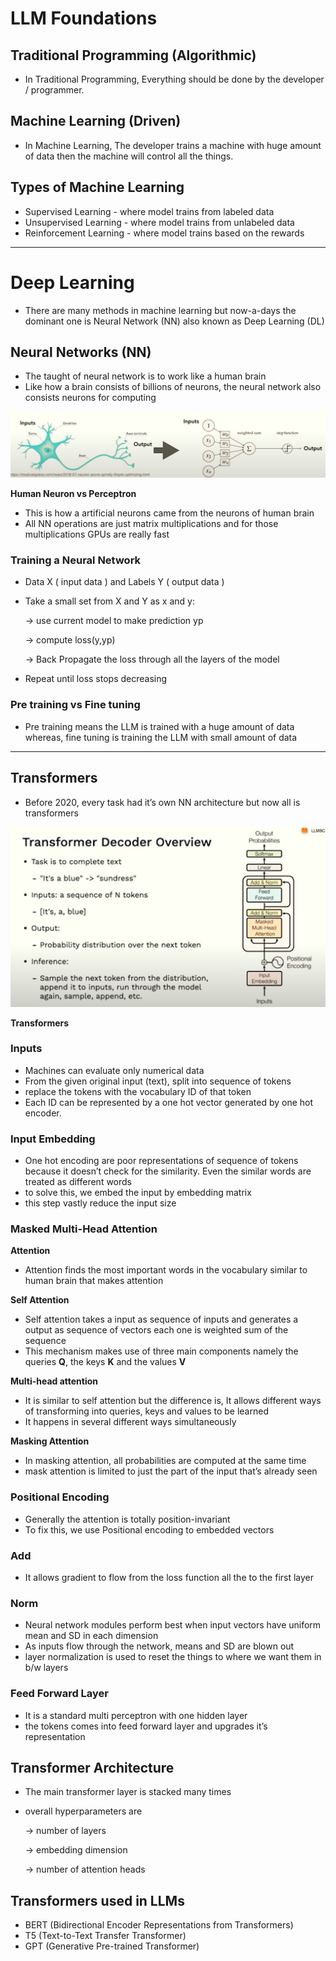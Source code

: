# LLM Foundations

## Traditional Programming (Algorithmic)

- In Traditional Programming, Everything should be done by the developer / programmer.

## Machine Learning (Driven)

- In Machine Learning, The developer trains a machine with huge amount of data then the machine will control all the things.

## Types of Machine Learning

- Supervised Learning - where model trains from labeled data
- Unsupervised Learning - where model trains from unlabeled data
- Reinforcement Learning - where model trains based on the rewards

---

# Deep Learning

- There are many methods in machine learning but now-a-days the dominant one is Neural Network (NN) also known as Deep Learning (DL)

## Neural Networks (NN)

- The taught of neural network is to work like a human brain
- Like how a brain consists of billions of neurons, the neural network also consists neurons for computing

![ **Human Neuron vs Perceptron**](/LLM%20Foundations/LLM%20day-1/Untitled.png)

 **Human Neuron vs Perceptron**

- This is how a artificial neurons came from the neurons of human brain
- All NN operations are just matrix multiplications and for those multiplications GPUs are really fast

### Training a Neural Network

- Data X ( input data ) and Labels Y ( output data )
- Take a small set from X and Y as x and y:
    
    → use current model to make prediction yp
    
    → compute loss(y,yp)
    
    → Back Propagate the loss through all the layers of the model
    
- Repeat until loss stops decreasing

### Pre training vs Fine tuning

- Pre training means the LLM  is trained with a huge amount of data whereas, fine tuning is training the LLM with small amount of data

---

## Transformers

- Before 2020, every task had it’s own NN architecture but now all is transformers

![**Transformers**](/LLM%20Foundations/LLM%20day-1/Untitled%201.png)

**Transformers**

### Inputs

- Machines can evaluate only numerical data
- From the given original input (text), split into sequence of tokens
- replace the tokens with the vocabulary ID of that token
- Each ID can be represented by a one hot vector generated by one hot encoder.

### Input Embedding

- One hot encoding are poor representations of sequence of tokens because it doesn’t check for the similarity. Even the similar words are treated as different words
- to solve this, we embed the input by embedding matrix
- this step vastly reduce the input size

### Masked Multi-Head Attention

**Attention**

- Attention finds the most important words in the vocabulary similar to human brain that makes attention

**Self Attention**

- Self attention takes a input as sequence of inputs and generates a output as sequence of vectors each one is weighted sum of the sequence
- This mechanism makes use of three main components namely the queries **Q**, the keys **K** and the values **V**

**Multi-head attention**

- It is similar to self attention but the difference is, It allows different ways of transforming into queries, keys  and values to be learned
- It happens in several different ways simultaneously

**Masking Attention**

- In masking attention, all probabilities are computed at the same time
- mask attention is limited to just the part of the input that’s already seen

### Positional Encoding

- Generally the attention is totally position-invariant
- To fix this, we use Positional encoding to embedded vectors

### Add

- It allows gradient to flow from the loss function all the to the first layer

### Norm

- Neural network modules perform best when input vectors  have uniform mean and SD in each dimension
- As inputs flow through the network, means and SD are blown out
- layer normalization is used to reset the things to where we want them in b/w layers

### Feed Forward Layer

- It is a standard multi perceptron with one hidden layer
- the tokens comes into feed forward layer and upgrades it’s representation

## Transformer Architecture

- The main transformer layer is stacked many times
- overall hyperparameters are
    
    → number of layers
    
    → embedding dimension
    
    → number of attention heads
    

## Transformers used in LLMs

- BERT (Bidirectional Encoder Representations from Transformers)
- T5  (Text-to-Text Transfer Transformer)
- GPT (Generative Pre-trained Transformer)